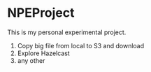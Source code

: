 NPEProject
==========

This is my personal experimental project.
1. Copy big file from local to S3 and download
2. Explore Hazelcast
3. any other
